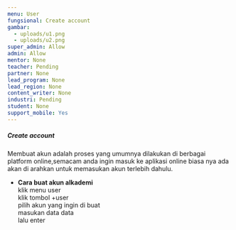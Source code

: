 ```yaml
---
menu: User
fungsional: Create account
gambar:
  - uploads/u1.png
  - uploads/u2.png
super_admin: Allow
admin: Allow
mentor: None
teacher: Pending
partner: None
lead_program: None
lead_region: None
content_writer: None
industri: Pending
student: None
support_mobile: Yes
---
```

##### **Create account**

Membuat akun adalah proses yang umumnya dilakukan di berbagai platform online,semacam anda ingin masuk ke aplikasi online biasa nya ada akan di arahkan untuk memasukan akun terlebih dahulu.

* **C﻿ara buat akun alkademi**\
  k﻿lik menu user\
  k﻿lik tombol +user\
  p﻿ilih akun yang ingin di buat\
  m﻿asukan data data\
  l﻿alu enter